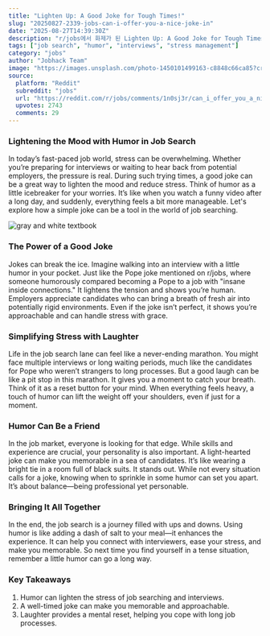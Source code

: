 ```yaml
---
title: "Lighten Up: A Good Joke for Tough Times!"
slug: "20250827-2339-jobs-can-i-offer-you-a-nice-joke-in"
date: "2025-08-27T14:39:30Z"
description: "r/jobs에서 화제가 된 Lighten Up: A Good Joke for Tough Times!에 대한 깊이 있는 분석과 인사이트"
tags: ["job search", "humor", "interviews", "stress management"]
category: "jobs"
author: "Jobhack Team"
image: "https://images.unsplash.com/photo-1450101499163-c8848c66ca85?crop=entropy&cs=tinysrgb&fit=max&fm=jpg&ixid=M3w3OTU0NDF8MHwxfHNlYXJjaHwyMnx8am9iJTIwc2VhcmNofGVufDF8MHx8fDE3NTYzMDU1NTR8MA&ixlib=rb-4.1.0&q=80&w=1080"
source:
  platform: "Reddit"
  subreddit: "jobs"
  url: "https://reddit.com/r/jobs/comments/1n0sj3r/can_i_offer_you_a_nice_joke_in_this_trying_time/"
  upvotes: 2743
  comments: 29
---
```


### Lightening the Mood with Humor in Job Search

In today’s fast-paced job world, stress can be overwhelming. Whether you’re preparing for interviews or waiting to hear back from potential employers, the pressure is real. During such trying times, a good joke can be a great way to lighten the mood and reduce stress. Think of humor as a little icebreaker for your worries. It’s like when you watch a funny video after a long day, and suddenly, everything feels a bit more manageable. Let's explore how a simple joke can be a tool in the world of job searching.

![gray and white textbook](https://images.unsplash.com/photo-1521321205814-9d673c65c167?crop=entropy&cs=tinysrgb&fit=max&fm=jpg&ixid=M3w3OTU0NDF8MHwxfHNlYXJjaHw0Mnx8Y2FyZWVyfGVufDF8MHx8fDE3NTYzMDU1NTV8MA&ixlib=rb-4.1.0&q=80&w=1080)

### The Power of a Good Joke

Jokes can break the ice. Imagine walking into an interview with a little humor in your pocket. Just like the Pope joke mentioned on r/jobs, where someone humorously compared becoming a Pope to a job with "insane inside connections." It lightens the tension and shows you’re human. Employers appreciate candidates who can bring a breath of fresh air into potentially rigid environments. Even if the joke isn’t perfect, it shows you’re approachable and can handle stress with grace.

### Simplifying Stress with Laughter

Life in the job search lane can feel like a never-ending marathon. You might face multiple interviews or long waiting periods, much like the candidates for Pope who weren’t strangers to long processes. But a good laugh can be like a pit stop in this marathon. It gives you a moment to catch your breath. Think of it as a reset button for your mind. When everything feels heavy, a touch of humor can lift the weight off your shoulders, even if just for a moment.

### Humor Can Be a Friend

In the job market, everyone is looking for that edge. While skills and experience are crucial, your personality is also important. A light-hearted joke can make you memorable in a sea of candidates. It’s like wearing a bright tie in a room full of black suits. It stands out. While not every situation calls for a joke, knowing when to sprinkle in some humor can set you apart. It’s about balance—being professional yet personable.

### Bringing It All Together

In the end, the job search is a journey filled with ups and downs. Using humor is like adding a dash of salt to your meal—it enhances the experience. It can help you connect with interviewers, ease your stress, and make you memorable. So next time you find yourself in a tense situation, remember a little humor can go a long way.

### Key Takeaways

1. Humor can lighten the stress of job searching and interviews.
2. A well-timed joke can make you memorable and approachable.
3. Laughter provides a mental reset, helping you cope with long job processes.